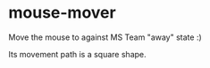 # mouse-mover
Move the mouse to against MS Team "away" state :)

Its movement path is a square shape.
